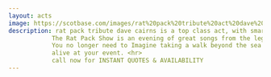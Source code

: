 ```yaml
---
layout: acts
image: https://scotbase.com/images/rat%20pack%20tribute%20act%20dave%20cairns.jpg
description: rat pack tribute dave cairns is a top class act, with smart suits and warm stage presence. Dave impresses as he exudes the hip 'n cool of the Vegas rat pack. Wearing immaculate dress suits, reflecting the bygone era of fifties Vegas, this show is a big hit with audiences the country over.  <hr>
            The Rat Pack Show is an evening of great songs from the legends of Swing. Dave delivers a classy, cool  performance with immaculate precision that  guarantees a fabulous evening of entertainment.  <hr>
            You no longer need to Imagine taking a walk beyond the sea where you might  find Mac the Knife in the bar with Leroy Brown throwing tips at Mr Bojangles, because for one night only Dave will bring these guys
            alive at your event. <hr>
            call now for INSTANT QUOTES & AVAILABILITY
---
```

